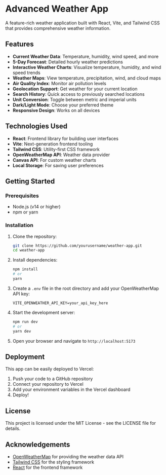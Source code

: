 # Advanced Weather App

A feature-rich weather application built with React, Vite, and Tailwind CSS that provides comprehensive weather information.

## Features

- **Current Weather Data**: Temperature, humidity, wind speed, and more
- **5-Day Forecast**: Detailed hourly weather predictions
- **Interactive Weather Charts**: Visualize temperature, humidity, and wind speed trends
- **Weather Maps**: View temperature, precipitation, wind, and cloud maps
- **Air Quality Index**: Monitor air pollution levels
- **Geolocation Support**: Get weather for your current location
- **Search History**: Quick access to previously searched locations
- **Unit Conversion**: Toggle between metric and imperial units
- **Dark/Light Mode**: Choose your preferred theme
- **Responsive Design**: Works on all devices

## Technologies Used

- **React**: Frontend library for building user interfaces
- **Vite**: Next-generation frontend tooling
- **Tailwind CSS**: Utility-first CSS framework
- **OpenWeatherMap API**: Weather data provider
- **Canvas API**: For custom weather charts
- **Local Storage**: For saving user preferences

## Getting Started

### Prerequisites

- Node.js (v14 or higher)
- npm or yarn

### Installation

1. Clone the repository:
   ```bash
   git clone https://github.com/yourusername/weather-app.git
   cd weather-app
   ```

2. Install dependencies:
   ```bash
   npm install
   # or
   yarn
   ```

3. Create a `.env` file in the root directory and add your OpenWeatherMap API key:
   ```
   VITE_OPENWEATHER_API_KEY=your_api_key_here
   ```

4. Start the development server:
   ```bash
   npm run dev
   # or
   yarn dev
   ```

5. Open your browser and navigate to `http://localhost:5173`

## Deployment

This app can be easily deployed to Vercel:

1. Push your code to a GitHub repository
2. Connect your repository to Vercel
3. Add your environment variables in the Vercel dashboard
4. Deploy!

## License

This project is licensed under the MIT License - see the LICENSE file for details.

## Acknowledgements

- [OpenWeatherMap](https://openweathermap.org/) for providing the weather data API
- [Tailwind CSS](https://tailwindcss.com/) for the styling framework
- [React](https://reactjs.org/) for the frontend framework

